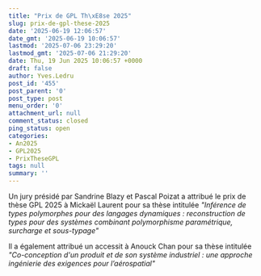 ```yaml
---
title: "Prix de GPL Th\xE8se 2025"
slug: prix-de-gpl-these-2025
date: '2025-06-19 12:06:57'
date_gmt: '2025-06-19 10:06:57'
lastmod: '2025-07-06 23:29:20'
lastmod_gmt: '2025-07-06 21:29:20'
date: Thu, 19 Jun 2025 10:06:57 +0000
draft: false
author: Yves.Ledru
post_id: '455'
post_parent: '0'
post_type: post
menu_order: '0'
attachment_url: null
comment_status: closed
ping_status: open
categories:
- An2025
- GPL2025
- PrixTheseGPL
tags: null
summary: ''
---
```


Un jury présidé par Sandrine Blazy et Pascal Poizat a attribué le prix de thèse GPL 2025 à Mickaël Laurent pour sa thèse intitulée _"Inférence de types polymorphes pour des langages dynamiques : reconstruction de types pour des systèmes combinant polymorphisme paramétrique, surcharge et sous-typage"_

Il a également attribué un accessit à Anouck Chan pour sa thèse intitulée _"Co-conception d'un produit et de son système industriel : une approche ingénierie des exigences pour l’aérospatial"_
